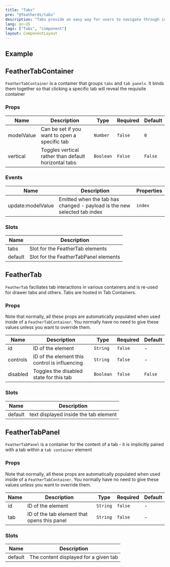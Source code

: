 ```yaml
---
title: "Tabs"
pre: "@featherds/tabs"
description: "Tabs provide an easy way for users to navigate through information that shares a common context or theme at the same level of the application hierarchy."
lang: en-US
tags: ["Tabs", "component"]
layout: ComponentLayout
---
```


## Example

<Tabs-Examples />

## FeatherTabContainer

`FeatherTabContainer` is a container that groups `tabs` and `tab panels`. It binds them together so that clicking a specific tab will reveal the requisite container

### Props

| Name       | Description                                            | Type      | Required | Default |
| ---------- | ------------------------------------------------------ | --------- | -------- | ------- |
| modelValue | Can be set if you want to open a specific tab          | `Number`  | `false`  | `0`     |
| vertical   | Toggles vertical rather than default horizontal tabs   | `Boolean` | `False`  | `False` |

### Events

| Name              | Description                                                              | Properties |
| ----------------- | ------------------------------------------------------------------------ | ---------- |
| update:modelValue | Emitted when the tab has changed - payload is the new selected tab index | `index`    |

### Slots

| Name    | Description                           |
| ------- | ------------------------------------- |
| tabs    | Slot for the FeatherTab elements      |
| default | Slot for the FeatherTabPanel elements |

## FeatherTab

`FeatherTab` faciliates tab interactions in various containers and is re-used for drawer tabs and others. Tabs are hosted in Tab Containers.

### Props

Note that normally, all these props are automatically populated when used inside of a `FeatherTabContainer`. You normally have no need to give these values unless you want to override them.

| Name     | Description                                   | Type      | Required | Default |
| -------- | --------------------------------------------- | --------- | -------- | ------- |
| id       | ID of the element                             | `String`  | `false`  | -       |
| controls | ID of the element this control is influencing | `String`  | `false`  | -       |
| disabled | Toggles the disabled state for this tab       | `Boolean` | `false`  | `False` |

### Slots

| Name    | Description                           |
| ------- | ------------------------------------- |
| default | text displayed inside the tab element |

## FeatherTabPanel

`FeatherTabPanel` is a container for the content of a tab - it is implicitly paired with a tab within a `tab container` element

### Props

Note that normally, all these props are automatically populated when used inside of a `FeatherTabContainer`. You normally have no need to give these values unless you want to override them.

| Name | Description                                 | Type     | Required | Default |
| ---- | ------------------------------------------- | -------- | -------- | ------- |
| id   | ID of the element                           | `String` | `false`  | -       |
| tab  | ID of the tab element that opens this panel | `String` | `false`  | -       |

### Slots

| Name    | Description                           |
| ------- | ------------------------------------- |
| default | The content displayed for a given tab |
